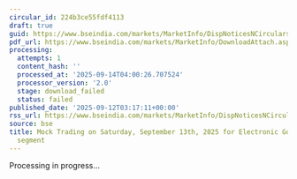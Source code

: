 ```yaml
---
circular_id: 224b3ce55fdf4113
draft: true
guid: https://www.bseindia.com/markets/MarketInfo/DispNoticesNCirculars.aspx?Noticeid={61D3A4E3-7714-4AE1-9592-53A756C079B6}&noticeno=20250912-3&dt=09/12/2025&icount=3&totcount=103&flag=0
pdf_url: https://www.bseindia.com/markets/MarketInfo/DownloadAttach.aspx?id=20250912-3&attachedId=
processing:
  attempts: 1
  content_hash: ''
  processed_at: '2025-09-14T04:00:26.707524'
  processor_version: '2.0'
  stage: download_failed
  status: failed
published_date: '2025-09-12T03:17:11+00:00'
rss_url: https://www.bseindia.com/markets/MarketInfo/DispNoticesNCirculars.aspx?Noticeid={61D3A4E3-7714-4AE1-9592-53A756C079B6}&noticeno=20250912-3&dt=09/12/2025&icount=3&totcount=103&flag=0
source: bse
title: Mock Trading on Saturday, September 13th, 2025 for Electronic Gold Receipts
  segment
---
```


Processing in progress...